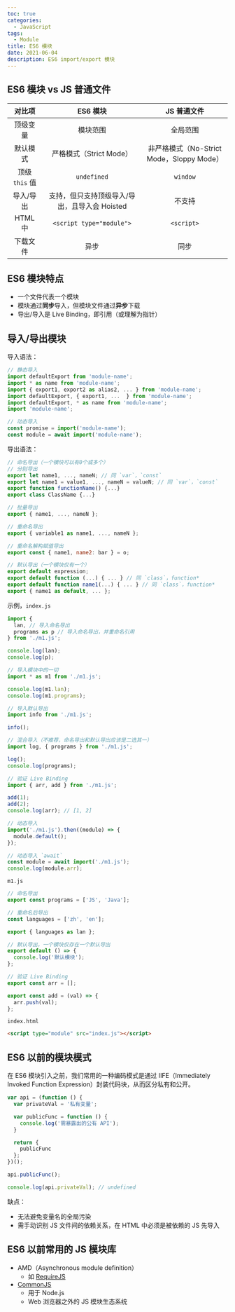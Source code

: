 ```yaml
---
toc: true
categories:
  - JavaScript
tags:
  - Module
title: ES6 模块
date: 2021-06-04
description: ES6 import/export 模块
---
```


## ES6 模块 vs JS 普通文件

| 对比项 | ES6 模块 | JS 普通文件 |
| :---: | :---: | :---: |
| 顶级变量 | 模块范围 | 全局范围 |
| 默认模式 | 严格模式（Strict Mode）| 非严格模式（No-Strict Mode，Sloppy Mode）|
| 顶级 `this` 值 | `undefined` | `window` |
| 导入/导出 | 支持，但只支持顶级导入/导出，且导入会 Hoisted | 不支持 |
| HTML 中 | `<script type="module">` | `<script>` |
| 下载文件 | 异步 | 同步 |

<!--more-->

## ES6 模块特点

- 一个文件代表一个模块
- 模块通过**同步**导入，但模块文件通过**异步**下载
- 导出/导入是 Live Binding，即引用（或理解为指针）

## 导入/导出模块

导入语法：

```js
// 静态导入
import defaultExport from 'module-name';
import * as name from 'module-name';
import { export1, export2 as alias2, ... } from 'module-name';
import defaultExport, { export1, ...  } from 'module-name';
import defaultExport, * as name from 'module-name';
import 'module-name';

// 动态导入
const promise = import('module-name');
const module = await import('module-name');
```

导出语法：

```js
// 命名导出（一个模块可以有0个或多个）
// 分别导出
export let name1, ..., nameN; // 同 `var`，`const`
export let name1 = value1, ..., nameN = valueN; // 同 `var`，`const`
export function functionName() {...}
export class ClassName {...}

// 批量导出
export { name1, ..., nameN };

// 重命名导出
export { variable1 as name1, ..., nameN };

// 重命名解构赋值导出
export const { name1, name2: bar } = o;

// 默认导出（一个模块仅有一个）
export default expression;
export default function (...) { ... } // 同 `class`，function*
export default function name1(...) { ... } // 同 `class`，function*
export { name1 as default, ... };
```

示例，`index.js`

```js
import {
  lan, // 导入命名导出
  programs as p // 导入命名导出，并重命名引用
} from './m1.js';

console.log(lan);
console.log(p);

// 导入模块中的一切
import * as m1 from './m1.js';

console.log(m1.lan);
console.log(m1.programs);

// 导入默认导出
import info from './m1.js';

info();

// 混合导入（不推荐，命名导出和默认导出应该是二选其一）
import log, { programs } from './m1.js';

log();
console.log(programs);

// 验证 Live Binding
import { arr, add } from './m1.js';

add(1);
add(2);
console.log(arr); // [1, 2]

// 动态导入
import('./m1.js').then((module) => {
  module.default();
});

// 动态导入 `await`
const module = await import('./m1.js');
console.log(module.arr);
```

`m1.js`

```js
// 命名导出
export const programs = ['JS', 'Java'];

// 重命名后导出
const languages = ['zh', 'en'];

export { languages as lan };

// 默认导出，一个模块仅存在一个默认导出
export default () => {
  console.log('默认模块');
};

// 验证 Live Binding
export const arr = [];

export const add = (val) => {
  arr.push(val);
};
```

`index.html`

```html
<script type="module" src="index.js"></script>
```

## ES6 以前的模块模式

在 ES6 模块引入之前，我们常用的一种编码模式是通过 IIFE（Immediately Invoked Function Expression）封装代码块，从而区分私有和公开。

```js
var api = (function () {
  var privateVal = '私有变量';

  var publicFunc = function () {
    console.log('需暴露出的公有 API');
  }

  return {
    publicFunc
  };
})();

api.publicFunc();

console.log(api.privateVal); // undefined
```

缺点：

- 无法避免变量名的全局污染
- 需手动识别 JS 文件间的依赖关系，在 HTML 中必须是被依赖的 JS 先导入 

## ES6 以前常用的 JS 模块库

- AMD（Asynchronous module definition）
  - 如 [RequireJS](https://requirejs.org/)
- [CommonJS](https://nodejs.org/api/modules.html)
  - 用于 Node.js
  - Web 浏览器之外的 JS 模块生态系统
